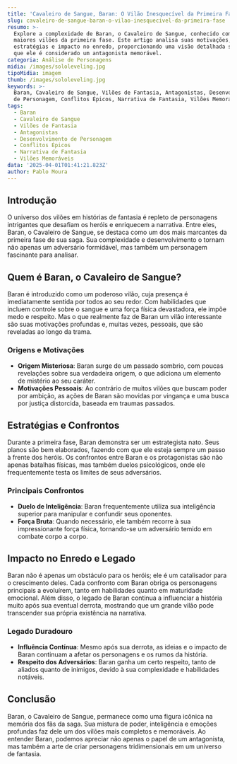 ```yaml
---
title: 'Cavaleiro de Sangue, Baran: O Vilão Inesquecível da Primeira Fase'
slug: cavaleiro-de-sangue-baran-o-vilao-inesquecivel-da-primeira-fase
resumo: >-
  Explore a complexidade de Baran, o Cavaleiro de Sangue, conhecido como um dos
  maiores vilões da primeira fase. Este artigo analisa suas motivações,
  estratégias e impacto no enredo, proporcionando uma visão detalhada sobre por
  que ele é considerado um antagonista memorável.
categoria: Análise de Personagens
midia: /images/sololeveling.jpg
tipoMidia: imagem
thumb: /images/sololeveling.jpg
keywords: >-
  Baran, Cavaleiro de Sangue, Vilões de Fantasia, Antagonistas, Desenvolvimento
  de Personagem, Conflitos Épicos, Narrativa de Fantasia, Vilões Memoráveis
tags:
  - Baran
  - Cavaleiro de Sangue
  - Vilões de Fantasia
  - Antagonistas
  - Desenvolvimento de Personagem
  - Conflitos Épicos
  - Narrativa de Fantasia
  - Vilões Memoráveis
data: '2025-04-01T01:41:21.823Z'
author: Pablo Moura
---
```


## Introdução
O universo dos vilões em histórias de fantasia é repleto de personagens intrigantes que desafiam os heróis e enriquecem a narrativa. Entre eles, Baran, o Cavaleiro de Sangue, se destaca como um dos mais marcantes da primeira fase de sua saga. Sua complexidade e desenvolvimento o tornam não apenas um adversário formidável, mas também um personagem fascinante para analisar.

## Quem é Baran, o Cavaleiro de Sangue?
Baran é introduzido como um poderoso vilão, cuja presença é imediatamente sentida por todos ao seu redor. Com habilidades que incluem controle sobre o sangue e uma força física devastadora, ele impõe medo e respeito. Mas o que realmente faz de Baran um vilão interessante são suas motivações profundas e, muitas vezes, pessoais, que são reveladas ao longo da trama.

### Origens e Motivações
- **Origem Misteriosa**: Baran surge de um passado sombrio, com poucas revelações sobre sua verdadeira origem, o que adiciona um elemento de mistério ao seu caráter.
- **Motivações Pessoais**: Ao contrário de muitos vilões que buscam poder por ambição, as ações de Baran são movidas por vingança e uma busca por justiça distorcida, baseada em traumas passados.

## Estratégias e Confrontos
Durante a primeira fase, Baran demonstra ser um estrategista nato. Seus planos são bem elaborados, fazendo com que ele esteja sempre um passo à frente dos heróis. Os confrontos entre Baran e os protagonistas são não apenas batalhas físicas, mas também duelos psicológicos, onde ele frequentemente testa os limites de seus adversários.

### Principais Confrontos
- **Duelo de Inteligência**: Baran frequentemente utiliza sua inteligência superior para manipular e confundir seus oponentes.
- **Força Bruta**: Quando necessário, ele também recorre à sua impressionante força física, tornando-se um adversário temido em combate corpo a corpo.

## Impacto no Enredo e Legado
Baran não é apenas um obstáculo para os heróis; ele é um catalisador para o crescimento deles. Cada confronto com Baran obriga os personagens principais a evoluírem, tanto em habilidades quanto em maturidade emocional. Além disso, o legado de Baran continua a influenciar a história muito após sua eventual derrota, mostrando que um grande vilão pode transcender sua própria existência na narrativa.

### Legado Duradouro
- **Influência Contínua**: Mesmo após sua derrota, as ideias e o impacto de Baran continuam a afetar os personagens e os rumos da história.
- **Respeito dos Adversários**: Baran ganha um certo respeito, tanto de aliados quanto de inimigos, devido à sua complexidade e habilidades notáveis.

## Conclusão
Baran, o Cavaleiro de Sangue, permanece como uma figura icônica na memória dos fãs da saga. Sua mistura de poder, inteligência e emoções profundas faz dele um dos vilões mais completos e memoráveis. Ao entender Baran, podemos apreciar não apenas o papel de um antagonista, mas também a arte de criar personagens tridimensionais em um universo de fantasia.
